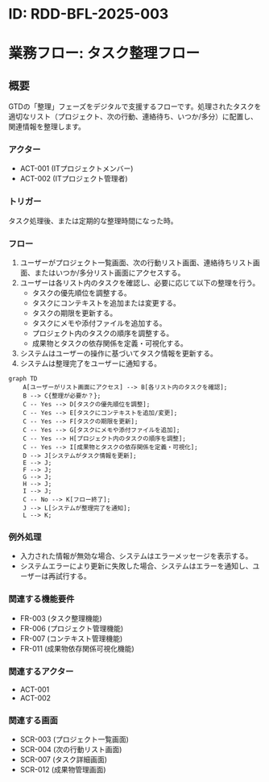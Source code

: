 # ID: RDD-BFL-2025-003

# 業務フロー: タスク整理フロー

## 概要

GTDの「整理」フェーズをデジタルで支援するフローです。処理されたタスクを適切なリスト（プロジェクト、次の行動、連絡待ち、いつか/多分）に配置し、関連情報を整理します。

### アクター

- ACT-001 (ITプロジェクトメンバー)
- ACT-002 (ITプロジェクト管理者)

### トリガー

タスク処理後、または定期的な整理時間になった時。

### フロー

1. ユーザーがプロジェクト一覧画面、次の行動リスト画面、連絡待ちリスト画面、またはいつか/多分リスト画面にアクセスする。
1. ユーザーは各リスト内のタスクを確認し、必要に応じて以下の整理を行う。
   - タスクの優先順位を調整する。
   - タスクにコンテキストを追加または変更する。
   - タスクの期限を更新する。
   - タスクにメモや添付ファイルを追加する。
   - プロジェクト内のタスクの順序を調整する。
   - 成果物とタスクの依存関係を定義・可視化する。
1. システムはユーザーの操作に基づいてタスク情報を更新する。
1. システムは整理完了をユーザーに通知する。

```mermaid
graph TD
    A[ユーザーがリスト画面にアクセス] --> B[各リスト内のタスクを確認];
    B --> C{整理が必要か？};
    C -- Yes --> D[タスクの優先順位を調整];
    C -- Yes --> E[タスクにコンテキストを追加/変更];
    C -- Yes --> F[タスクの期限を更新];
    C -- Yes --> G[タスクにメモや添付ファイルを追加];
    C -- Yes --> H[プロジェクト内のタスクの順序を調整];
    C -- Yes --> I[成果物とタスクの依存関係を定義・可視化];
    D --> J[システムがタスク情報を更新];
    E --> J;
    F --> J;
    G --> J;
    H --> J;
    I --> J;
    C -- No --> K[フロー終了];
    J --> L[システムが整理完了を通知];
    L --> K;
```

### 例外処理

- 入力された情報が無効な場合、システムはエラーメッセージを表示する。
- システムエラーにより更新に失敗した場合、システムはエラーを通知し、ユーザーは再試行する。

### 関連する機能要件

- FR-003 (タスク整理機能)
- FR-006 (プロジェクト管理機能)
- FR-007 (コンテキスト管理機能)
- FR-011 (成果物依存関係可視化機能)

### 関連するアクター

- ACT-001
- ACT-002

### 関連する画面

- SCR-003 (プロジェクト一覧画面)
- SCR-004 (次の行動リスト画面)
- SCR-007 (タスク詳細画面)
- SCR-012 (成果物管理画面)
